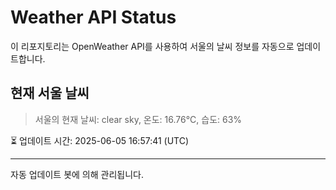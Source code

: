 
# Weather API Status

이 리포지토리는 OpenWeather API를 사용하여 서울의 날씨 정보를 자동으로 업데이트합니다.

## 현재 서울 날씨
> 서울의 현재 날씨: clear sky, 온도: 16.76°C, 습도: 63%

⏳ 업데이트 시간: 2025-06-05 16:57:41 (UTC)

---
자동 업데이트 봇에 의해 관리됩니다.
